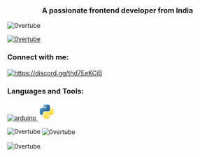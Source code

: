 <h3 align="center">A passionate frontend developer from India</h3>

<p align="left"> <img src="https://komarev.com/ghpvc/?username=0vertube&label=Profile%20views&color=0e75b6&style=flat" alt="0vertube" /> </p>

<p align="left"> <a href="https://github.com/ryo-ma/github-profile-trophy"><img src="https://github-profile-trophy.vercel.app/?username=0vertube" alt="0vertube" /></a> </p>

<h3 align="left">Connect with me:</h3>
<p align="left">
<a href="https://discord.gg/https://discord.gg/thd7EeKCjB" target="blank"><img align="center" src="https://raw.githubusercontent.com/rahuldkjain/github-profile-readme-generator/master/src/images/icons/Social/discord.svg" alt="https://discord.gg/thd7EeKCjB" height="30" width="40" /></a>
</p>

<h3 align="left">Languages and Tools:</h3>
<p align="left"> <a href="https://www.arduino.cc/" target="_blank" rel="noreferrer"> <img src="https://cdn.worldvectorlogo.com/logos/arduino-1.svg" alt="arduino" width="40" height="40"/> </a> <a href="https://www.python.org" target="_blank" rel="noreferrer"> <img src="https://raw.githubusercontent.com/devicons/devicon/master/icons/python/python-original.svg" alt="python" width="40" height="40"/> </a> </p>

<p><img align="left" src="https://github-readme-stats.vercel.app/api/top-langs?username=0vertube&show_icons=true&locale=en&layout=compact" alt="0vertube" /></p>

<p>&nbsp;<img align="center" src="https://github-readme-stats.vercel.app/api?username=0vertube&show_icons=true&locale=en" alt="0vertube" /></p>

<p><img align="center" src="https://github-readme-streak-stats.herokuapp.com/?user=0vertube&" alt="0vertube" /></p>
